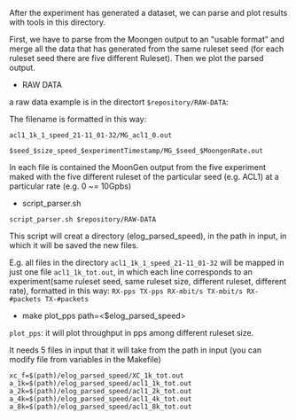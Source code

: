 After the experiment has generated a dataset, we can parse and plot results with tools in this directory.

First, we have to parse from the Moongen output to an "usable format" and merge all the data that has generated from the same ruleset seed (for each ruleset seed there are five different Ruleset). Then we plot the parsed output.

* RAW DATA

a raw data example is in the directort ` $repository/RAW-DATA `:

The filename is formatted in this way: 

`acl1_1k_1_speed_21-11_01-32/MG_acl1_0.out`

`$seed_$size_speed_$experimentTimestamp/MG_$seed_$MoongenRate.out`

In each file is contained the MoonGen output from the five experiment maked with the five different ruleset of the particular seed (e.g. ACL1) at a particular rate (e.g. 0 ~= 10Gpbs)


* script_parser.sh <path to results directory>

` script_parser.sh $repository/RAW-DATA `

This script will creat a directory (elog_parsed_speed), in the path in input, in which it will be saved the new files.

E.g. all files in the directory `acl1_1k_1_speed_21-11_01-32` will be mapped in just one file `acl1_1k_tot.out`, in which each line corresponds to an experiment(same ruleset seed, same ruleset size, different ruleset, different rate), formatted in this way: `RX-pps TX-pps RX-mbit/s TX-mbit/s RX-#packets TX-#packets`


* make plot_pps path=<$elog_parsed_speed>

`plot_pps`: it will plot throughput in pps among different ruleset size.

It needs 5 files in input that it will take from the path in input (you can modify file from variables in the Makefile)

```
xc_f=$(path)/elog_parsed_speed/XC_1k_tot.out
a_1k=$(path)/elog_parsed_speed/acl1_1k_tot.out
a_2k=$(path)/elog_parsed_speed/acl1_2k_tot.out
a_4k=$(path)/elog_parsed_speed/acl1_4k_tot.out
a_8k=$(path)/elog_parsed_speed/acl1_8k_tot.out
```

